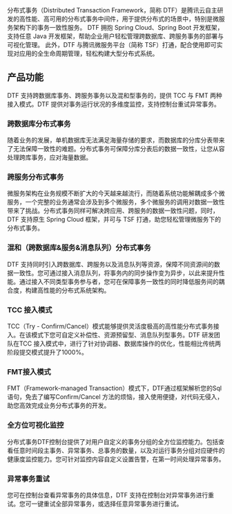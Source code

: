 分布式事务（Distributed Transaction Framework，简称 DTF）是腾讯云自主研发的高性能、高可用的分布式事务中间件，用于提供分布式的场景中，特别是微服务架构下的事务一致性服务。
DTF 拥抱 Spring Cloud、Spring Boot 开发框架，支持任意 Java 开发框架，帮助企业用户轻松管理跨数据库、跨服务事务的部署与可视化管理。
此外，DTF 与腾讯微服务平台（简称 TSF）打通，配合使用即可实现对应用的全生命周期管理，轻松构建大型分布式系统。

## 产品功能
DTF 支持跨数据库事务、跨服务事务以及混和型事务的，提供 TCC 与 FMT 两种接入模式。DTF 提供对事务运行状况的多维度监控，支持控制台重试异常事务。

### 跨数据库分布式事务
随着业务的发展，单机数据库无法满足海量存储的要求，而数据库的分库分表带来了无法保障一致性的难题。分布式事务可保障分库分表后的数据一致性，让您从容处理跨库事务，应对海量数据。

### 跨服务分布式事务
微服务架构在业务规模不断扩大的今天越来越流行，而随着系统功能解耦成多个微服务，一个完整的业务通常会涉及到多个微服务，多个微服务的调用对数据一致性带来了挑战。分布式事务同样可解决跨应用、跨服务的数据一致性问题，同时，DTF 支持原生 Spring Cloud 框架，并可与 TSF 打通，助您轻松管理微服务下的分布式事务。

### 混和（跨数据库&服务&消息队列）分布式事务
DTF 支持同时引入跨数据库、跨服务以及消息队列等资源，保障不同资源间的数据一致性。您可通过接入消息队列，将事务内的同步操作变为异步，以此来提升性能。通过接入不同类型事务参与者，您可在保障事务一致性的同时降低服务间的耦合度，构建高性能的分布式系统架构。

### TCC 接入模式
TCC（Try - Confirm/Cancel）模式能够提供灵活度极高的高性能分布式事务接入。在该模式下您可自定义补偿性、资源预留型、消息队列型事务。DTF 研发团队在TCC 接入模式中，进行了针对协调器、数据库操作的优化，性能相比传统两阶段提交模式提升了1000%。

### FMT接入模式
FMT（Framework-managed Transaction）模式下，DTF通过框架解析您的Sql语句，免去了编写Confirm/Cancel 方法的烦恼，接入使用便捷，对代码无侵入，助您高效完成业务分布式事务的开发。

### 全方位可视化监控
分布式事务DTF控制台提供了对用户自定义的事务分组的全方位监控能力。包括查看任意时间段主事务、异常事务、总事务的数量，以及对运行事务分组对应硬件的健康度监控能力。您可针对监控内容自定义设置告警，在第一时间处理异常事务。

### 异常事务重试
您可在控制台查看异常事务的具体信息，DTF 支持在控制台对异常事务进行重试。您可一键重试全部异常事务，或选择任意异常事务进行重试。
